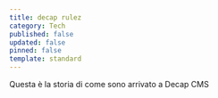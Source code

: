 ```yaml
---
title: decap rulez
category: Tech
published: false
updated: false
pinned: false
template: standard
---
```

Questa è la storia di come sono arrivato a Decap CMS
